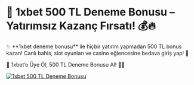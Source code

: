 <h1>🎰 1xbet 500 TL Deneme Bonusu – Yatırımsız Kazanç Fırsatı! 💰🔥</h1>

<p>✨ **1xbet deneme bonusu** ile hiçbir yatırım yapmadan 500 TL bonus kazan! Canlı bahis, slot oyunları ve casino eğlencesine bedava giriş yap! 🚀</p>

<a href="https://linklerim.online/2058" title="1xbet Deneme Bonusu"></a>
    🚀 1xbet’e Üye Ol, 500 TL Deneme Bonusu Al! 🎰💎


<a href="https://linklerim.online/2058" title="1xbet Deneme Bonusu">
    <img src="https://i.ibb.co/5K7Ks6w/zzzz3.gif" alt="1xbet 500 TL Deneme Bonusu" class="bonus-img">
</a>
